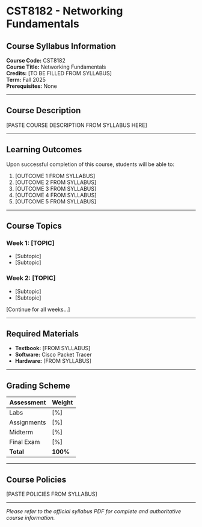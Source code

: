 # CST8182 - Networking Fundamentals
## Course Syllabus Information

**Course Code:** CST8182  
**Course Title:** Networking Fundamentals  
**Credits:** [TO BE FILLED FROM SYLLABUS]  
**Term:** Fall 2025  
**Prerequisites:** None

---

## Course Description

[PASTE COURSE DESCRIPTION FROM SYLLABUS HERE]

---

## Learning Outcomes

Upon successful completion of this course, students will be able to:

1. [OUTCOME 1 FROM SYLLABUS]
2. [OUTCOME 2 FROM SYLLABUS]
3. [OUTCOME 3 FROM SYLLABUS]
4. [OUTCOME 4 FROM SYLLABUS]
5. [OUTCOME 5 FROM SYLLABUS]

---

## Course Topics

### Week 1: [TOPIC]
- [Subtopic]
- [Subtopic]

### Week 2: [TOPIC]
- [Subtopic]
- [Subtopic]

[Continue for all weeks...]

---

## Required Materials

- **Textbook:** [FROM SYLLABUS]
- **Software:** Cisco Packet Tracer
- **Hardware:** [FROM SYLLABUS]

---

## Grading Scheme

| Assessment | Weight |
|------------|--------|
| Labs | [%] |
| Assignments | [%] |
| Midterm | [%] |
| Final Exam | [%] |
| **Total** | **100%** |

---

## Course Policies

[PASTE POLICIES FROM SYLLABUS]

---

*Please refer to the official syllabus PDF for complete and authoritative course information.*
